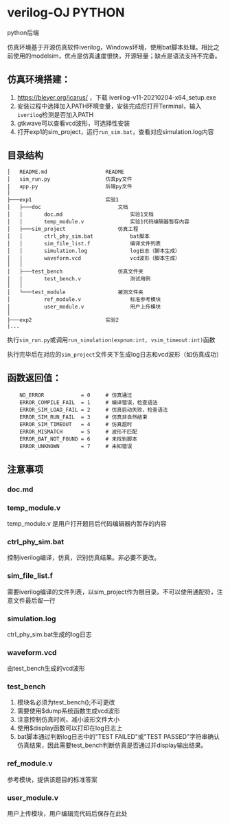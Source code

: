 # verilog-OJ PYTHON
python后端

仿真环境基于开源仿真软件iverilog，Windows环境，使用bat脚本处理。相比之前使用的modelsim，优点是仿真速度很快，开源轻量；缺点是语法支持不完备。

## 仿真环境搭建：

1. https://bleyer.org/icarus/ ，下载 iverilog-v11-20210204-x64_setup.exe
2. 安装过程中选择加入PATH环境变量，安装完成后打开Terminal，输入``iverilog``检测是否加入PATH
3. gtkwave可以查看vcd波形，可选择性安装
4. 打开exp1的sim_project，运行``run_sim.bat``，查看对应simulation.log内容

## 目录结构

```
│   README.md                   README
│   sim_run.py                  仿真py文件
|   app.py                      后端py文件
│
├───exp1                        实验1
│   ├───doc                         文档
│   │       doc.md                      实验1文档
│   │       temp_module.v               实验1代码编辑器暂存内容
│   ├───sim_project                 仿真工程
│   │       ctrl_phy_sim.bat            bat脚本
│   │       sim_file_list.f             编译文件列表
│   │       simulation.log              log日志（脚本生成）
│   │       waveform.vcd                vcd波形（脚本生成）
│   │
│   ├───test_bench                  仿真文件夹
│   │       test_bench.v                测试用例
│   │
│   └───test_module                 被测文件夹
│           ref_module.v                标准参考模块
│           user_module.v               用户上传模块
│
├───exp2                        实验2
|...
```
执行`sim_run.py`或调用`run_simulation(expnum:int, vsim_timeout:int)`函数

执行完毕后在对应的`sim_project`文件夹下生成log日志和vcd波形（如仿真成功）

## 函数返回值：
```
    NO_ERROR            = 0     # 仿真通过
    ERROR_COMPILE_FAIL  = 1     # 编译错误，检查语法
    ERROR_SIM_LOAD_FAIL = 2     # 仿真启动失败，检查语法
    ERROR_SIM_RUN_FAIL  = 3     # 仿真非自然结束
    ERROR_SIM_TIMEOUT   = 4     # 仿真超时
    ERROR_MISMATCH      = 5     # 波形不匹配
    ERROR_BAT_NOT_FOUND = 6     # 未找到脚本
    ERROR_UNKNOWN       = 7     # 未知错误
```

## 注意事项

### doc.md

### temp_module.v
temp_module.v 是用户打开题目后代码编辑器内暂存的内容

### ctrl_phy_sim.bat
控制iverilog编译，仿真，识别仿真结果。非必要不更改。

### sim_file_list.f
需要iverilog编译的文件列表，以sim_project作为根目录。不可以使用通配符，注意文件最后留一行

### simulation.log
ctrl_phy_sim.bat生成的log日志

### waveform.vcd
由test_bench生成的vcd波形

### test_bench
1. 模块名必须为test_bench();不可更改
2. 需要使用$dump系统函数生成vcd波形
3. 注意控制仿真时间，减小波形文件大小
4. 使用$display函数可以打印在log日志上
5. bat脚本通过判断log日志中的"TEST FAILED"或"TEST PASSED"字符串确认仿真结果，因此需要test_bench判断仿真是否通过并display输出结果。

### ref_module.v
参考模块，提供该题目的标准答案

### user_module.v
用户上传模块，用户编辑完代码后保存在此处